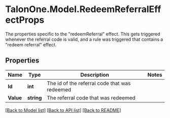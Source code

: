 # TalonOne.Model.RedeemReferralEffectProps
The properties specific to the \"redeemReferral\" effect. This gets triggered whenever the referral code is valid, and a rule was triggered that contains a \"redeem referral\" effect.
## Properties

Name | Type | Description | Notes
------------ | ------------- | ------------- | -------------
**Id** | **int** | The id of the referral code that was redeemed | 
**Value** | **string** | The referral code that was redeemed | 

[[Back to Model list]](../README.md#documentation-for-models) [[Back to API list]](../README.md#documentation-for-api-endpoints) [[Back to README]](../README.md)

